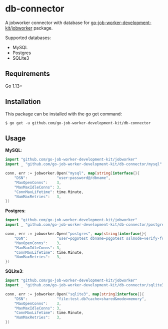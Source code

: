 # db-connector

A jobworker connector with database for [go-job-worker-development-kit/jobworker](https://github.com/go-job-worker-development-kit/jobworker) package.

Supported databases:

- MySQL
- Postgres
- SQLite3

## Requirements

Go 1.13+

## Installation

This package can be installed with the go get command:

```
$ go get -u github.com/go-job-worker-development-kit/db-connector
```

## Usage

__MySQL__:

```go
import "github.com/go-job-worker-development-kit/jobworker"
import _ "github.com/go-job-worker-development-kit/db-connector/mysql"

conn, err := jobworker.Open("mysql", map[string]interface{}{
    "DSN":             "user:password@/dbname",
    "MaxOpenConns":    3,
    "MaxMaxIdleConns": 3,
    "ConnMaxLifetime": time.Minute,
    "NumMaxRetries":   3,
})
```

__Postgres__:

```go
import "github.com/go-job-worker-development-kit/jobworker"
import _ "github.com/go-job-worker-development-kit/db-connector/postgres"

conn, err := jobworker.Open("postgres", map[string]interface{}{
    "DSN":             "user=pqgotest dbname=pqgotest sslmode=verify-full",
    "MaxOpenConns":    3,
    "MaxMaxIdleConns": 3,
    "ConnMaxLifetime": time.Minute,
    "NumMaxRetries":   3,
})
```

__SQLite3__:

```go
import "github.com/go-job-worker-development-kit/jobworker"
import _ "github.com/go-job-worker-development-kit/db-connector/sqlite3"

conn, err := jobworker.Open("sqlite3", map[string]interface{}{
    "DSN":             "file:test.db?cache=shared&mode=memory",
    "MaxOpenConns":    3,
    "MaxMaxIdleConns": 3,
    "ConnMaxLifetime": time.Minute,
    "NumMaxRetries":   3,
})
```

